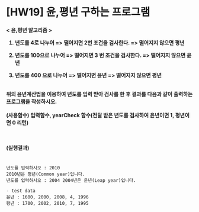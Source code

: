 # [HW19] 윤,평년 구하는 프로그램

<h4>

< 윤,평년 알고리즘 ></br>

1. 년도를 4로 나누어 => 떨어지면 2번 조건을 검사한다. => 떨어지지 않으면 평년</br>

2. 년도를 100으로 나누어 => 떨어지면 3 번 조건을 검사한다. => 떨어지지 않으면 윤년</br>

3. 년도를 400 으로 나누어 => 떨어지면 윤년
=> 떨어지지 않으면 평년</br>
</br>
위의 윤년계산법을 이용하여 년도를 입력 받아 검사를 한 후 결과를 다음과 같이 출력하는 프로그램을 작성하시오.
</br></br>
(사용함수) 입력함수, yearCheck 함수(전달 받은 년도를 검사하여 윤년이면 1, 평년이면 0 리턴)

</br></br>
(실행결과)
</br></br></h4>

```
년도를 입력하시오 : 2010
2010년은 평년(Common year)입니다.
년도를 입력하시오 : 2004 2004년은 윤년(Leap year)입니다.

- test data
윤년 : 1600, 2000, 2008, 4, 1996 
평년 : 1700, 2002, 2010, 7, 1995
```